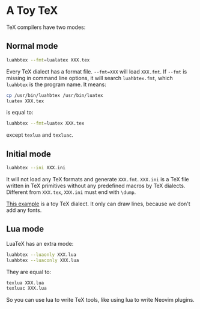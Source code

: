# A Toy TeX

TeX compilers have two modes:

## Normal mode

```sh
luahbtex --fmt=lualatex XXX.tex
```

Every TeX dialect has a format file. `--fmt=XXX` will load `XXX.fmt`. If `--fmt`
is missing in command line options, it will search `luahbtex.fmt`, which
`luahbtex` is the program name. It means:

```sh
cp /usr/bin/luahbtex /usr/bin/luatex
luatex XXX.tex
```

is equal to:

```sh
luahbtex --fmt=luatex XXX.tex
```

except `texlua` and `texluac`.

## Initial mode

```sh
luahbtex --ini XXX.ini
```

It will not load any TeX formats and generate `XXX.fmt`. `XXX.ini` is a TeX
file written in TeX primitives without any predefined macros by TeX dialects.
Different from `XXX.tex`, `XXX.ini` must end with `\dump`.

[This example](https://github.com/ustctug/texrocks/tree/main/packages/initex)
is a toy TeX dialect. It only can draw lines, because we don't add any fonts.

## Lua mode

LuaTeX has an extra mode:

```sh
luahbtex --luaonly XXX.lua
luahbtex --luaconly XXX.lua
```

They are equal to:

```sh
texlua XXX.lua
texluac XXX.lua
```

So you can use lua to write TeX tools, like using lua to write Neovim plugins.
